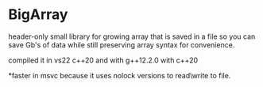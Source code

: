 # BigArray
header-only small library for growing array that is saved in a file so you can save Gb's of data while still preserving array syntax for convenience.

compiled it in vs22 c++20 and with g++12.2.0 with c++20

*faster in msvc because it uses nolock versions to read\write to file.
